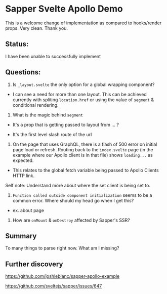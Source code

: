 # Sapper Svelte Apollo Demo

This is a welcome change of implementation as compared to hooks/render props. Very clean. Thank you.

## Status:

I have been unable to successfully implement 

## Questions:

1. Is `_layout.svelte` the only option for a global wrapping component?

* I can see a need for more than one layout. This can be achieved currently with spliting `location.href` or using the value of `segment` & conditional rendering.

1. What is the magic behind `segment` 

* It's a prop that is getting passed to layout from ... ?

* It's the first level slash route of the url

1. On the page that uses GraphQL, there is a flash of 500 error on initial page load or refresh. Routing back to the `index.svelte` page (in the example where our Apollo client is in that file) shows `loading...` as expected.

* This relates to the global fetch variable being passed to Apollo Clients HTTP link.

Self note: Understand more about where the set client is being set to.

1. `Function called outside component initialization` seems to be a common error. Where should my head go when I get this?

* ex. about page

1. How are `onMount` & `onDestroy` affected by Sapper's SSR?

## Summary

To many things to parse right now. What am I missing?

## Further discovery

https://github.com/joshleblanc/sapper-apollo-example

https://github.com/sveltejs/sapper/issues/647

